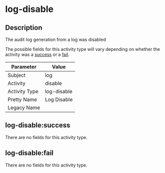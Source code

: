 log-disable
===========

Description
-----------
The audit log generation from a log was disabled

The possible fields for this activity type will vary depending on whether the activity was a [success](#log-disablesuccess) or a [fail](#log-disablefail).

| Parameter     | Value       |
| ------------- | ----------- |
| Subject       | log         |
| Activity      | disable     |
| Activity Type | log-disable |
| Pretty Name   | Log Disable |
| Legacy Name   |             |

log-disable:success
-------------------

There are no fields for this activity type.


log-disable:fail
----------------

There are no fields for this activity type.
